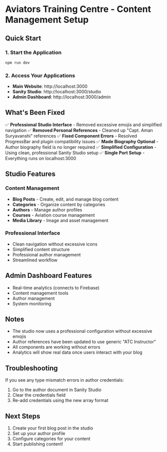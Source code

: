 # Aviators Training Centre - Content Management Setup

## Quick Start

### 1. Start the Application
```bash
npm run dev
```

### 2. Access Your Applications
- **Main Website**: http://localhost:3000
- **Sanity Studio**: http://localhost:3000/studio
- **Admin Dashboard**: http://localhost:3000/admin

## What's Been Fixed

✅ **Professional Studio Interface** - Removed excessive emojis and simplified navigation
✅ **Removed Personal References** - Cleaned up "Capt. Aman Suryavanshi" references
✅ **Fixed Component Errors** - Resolved ProgressBar and plugin compatibility issues
✅ **Made Biography Optional** - Author biography field is no longer required
✅ **Simplified Configuration** - Using clean, professional Sanity Studio setup
✅ **Single Port Setup** - Everything runs on localhost:3000

## Studio Features

### Content Management
- **Blog Posts** - Create, edit, and manage blog content
- **Categories** - Organize content by categories
- **Authors** - Manage author profiles
- **Courses** - Aviation course management
- **Media Library** - Image and asset management

### Professional Interface
- Clean navigation without excessive icons
- Simplified content structure
- Professional author management
- Streamlined workflow

## Admin Dashboard Features
- Real-time analytics (connects to Firebase)
- Content management tools
- Author management
- System monitoring

## Notes
- The studio now uses a professional configuration without excessive emojis
- Author references have been updated to use generic "ATC Instructor"
- All components are working without errors
- Analytics will show real data once users interact with your blog

## Troubleshooting

If you see any type mismatch errors in author credentials:
1. Go to the author document in Sanity Studio
2. Clear the credentials field
3. Re-add credentials using the new array format

## Next Steps
1. Create your first blog post in the studio
2. Set up your author profile
3. Configure categories for your content
4. Start publishing content!